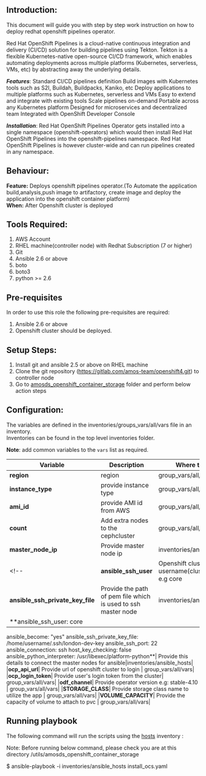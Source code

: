 ## Introduction:

This document will guide you with step by step work instruction on how to deploy redhat openshift pipelines operator.

Red Hat OpenShift Pipelines is a cloud-native continuous integration and delivery (CI/CD) solution for building pipelines using Tekton. Tekton is a flexible Kubernetes-native open-source CI/CD framework, which enables automating deployments across multiple platforms (Kubernetes, serverless, VMs, etc) by abstracting away the underlying details.

***Features***:
Standard CI/CD pipelines definition
Build images with Kubernetes tools such as S2I, Buildah, Buildpacks, Kaniko, etc
Deploy applications to multiple platforms such as Kubernetes, serverless and VMs
Easy to extend and integrate with existing tools
Scale pipelines on-demand
Portable across any Kubernetes platform
Designed for microservices and decentralized team
Integrated with OpenShift Developer Console

***Installation***:
Red Hat OpenShift Pipelines Operator gets installed into a single namespace (openshift-operators) which would then install Red Hat OpenShift Pipelines into the openshift-pipelines namespace. Red Hat OpenShift Pipelines is however cluster-wide and can run pipelines created in any namespace.

## Behaviour:

**Feature:** Deploys openshift pipelines operator.(To Automate the application build,analysis,push image to artifactory, create image and deploy the application into the openshift container platform)  
**When:** After Openshift cluster is deployed

## Tools Required:
1.  AWS Account
2.  RHEL machine(controller node) with Redhat Subscription (7 or higher)
3.  Git
4.  Ansible 2.6 or above
5.  boto
6.  boto3
7.  python >= 2.6

## Pre-requisites

In order to use this role the following pre-requisites are required:

1. Ansible 2.6 or above
2. Openshift cluster should be deployed.

## Setup Steps:

1.  Install git and ansible 2.5 or above on RHEL machine
2.  Clone the git repository (https://gitlab.com/amos-team/openshift4.git) to controller node
3.  Go to [amosds_openshift_container_storage](utils/amosds_openshift_container_storage) folder and perform below action steps

## Configuration:
The variables are defined in the inventories/groups_vars/all/vars file in an inventory.  
Inventories can be found in the top level inventories folder.

**Note**: add common variables to the `vars` list as required.

| Variable  | Description  | Where to Set  |
|---|---|---|
| **region** | region | group_vars/all/vars|
|**instance_type**| provide instance type  | group_vars/all/vars|
| **ami_id** | provide AMI id from AWS | group_vars/all/vars |
| **count** | Add extra nodes to the cephcluster| group_vars/all/vars |
|**master_node_ip**| Provide master node ip | inventories/ansible_hosts |
<!-- |**ansible_ssh_user**| Openshift cluster username(cluster admin) e.g core | group_vars/all/vars |
|**ansible_ssh_private_key_file**| Provide the path of pem file which is used to ssh master node | inventories/ansible_hosts | -->
|**ansible_ssh_user: core
ansible_become: "yes"
ansible_ssh_private_key_file: /home/username/.ssh/london-dev-key
ansible_ssh_port: 22
ansible_connection: ssh
host_key_checking: false
ansible_python_interpreter: /usr/libexec/platform-python**| Provide this details to connect the master nodes for ansible|inventories/ansible_hosts|
|**ocp_api_url**| Provide url of openshift cluster to login | group_vars/all/vars|
|**ocp_login_token**| Provide user's login token from the cluster| group_vars/all/vars|
|**odf_channel**| Provide operator version e.g: stable-4.10 | group_vars/all/vars|
|**STORAGE_CLASS**| Provide storage class name to utilize the app | group_vars/all/vars|
|**VOLUME_CAPACITY**| Provide the capacity of volume to attach to pvc | group_vars/all/vars|

## Running playbook
The following command will run the scripts using the [hosts](./inventories/hosts) inventory :

 Note: Before running below command, please check you are at this directory /utils/amosds_openshift_container_storage

$ ansible-playbook -i inventories/ansible_hosts install_ocs.yaml